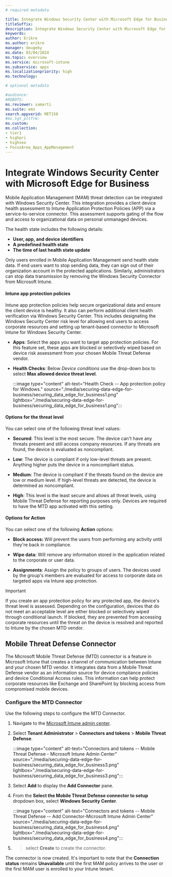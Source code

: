 ```yaml
---
# required metadata

title: Integrate Windows Security Center with Microsoft Edge for Business
titleSuffix:
description: Integrate Windows Security Center with Microsoft Edge for Business.
keywords:
author: Erikre
ms.author: erikre
manager: dougeby
ms.date: 03/04/2024
ms.topic: overview
ms.service: microsoft-intune
ms.subservice: apps
ms.localizationpriority: high
ms.technology:

# optional metadata

#audience:
#ROBOTS: 
ms.reviewer: samarti
ms.suite: ems
search.appverid: MET150
#ms.tgt_pltfrm:
ms.custom: 
ms.collection:
- tier1
- highpri
- highseo
- FocusArea_Apps_AppManagement
---
```


# Integrate Windows Security Center with Microsoft Edge for Business

Mobile Application Management (MAM) threat detection can be integrated with Windows Security Center. This integration provides a client device health assessment to Intune Application Protection Policies (APP) via a service-to-service connector. This assessment supports gating of the flow and access to organizational data on personal unmanaged devices.

The health state includes the following details:

- **User, app, and device identifiers**
- **A predefined health state**
- **The time of last health state update**

Only users enrolled in Mobile Application Management send health state data. If end users want to stop sending data, they can sign out of their organization account in the protected applications. Similarly, administrators can stop data transmission by removing the Windows Security Connector from Microsoft Intune.

#### Intune app protection policies
Intune app protection policies help secure organizational data and ensure the client device is healthy. It also can perform additional client health verification via Windows Security Center. This includes designating the Windows Security Center risk level for allowing end users to access corporate resources and setting up tenant-based connector to Microsoft Intune for Windows Security Center.

- **Apps**: Select the apps you want to target app protection policies. For this feature set, these apps are blocked or selectively wiped based on device risk assessment from your chosen Mobile Threat Defense vendor.

- **Health Checks**: Below *Device conditions* use the drop-down box to select **Max allowed device threat level**.

    :::image type="content" alt-text="Health Check -- App protection policy for Windows." source="./media/securing-data-edge-for-business/securing_data_edge_for_business1.png" lightbox="./media/securing-data-edge-for-business/securing_data_edge_for_business1.png":::

#### Options for the threat level

You can select one of the following threat level values:

- **Secured**: This level is the most secure. The device can't have any threats present and still access company resources. If any threats are found, the device is evaluated as noncompliant.

- **Low**: The device is compliant if only low-level threats are present. Anything higher puts the device in a noncompliant status.

- **Medium**: The device is compliant if the threats found on the device are low or medium level. If high-level threats are detected, the device is determined as noncompliant.

- **High**: This level is the least secure and allows all threat levels, using Mobile Threat Defense for reporting purposes only. Devices are required to have the MTD app activated with this setting.

#### Options for Action

You can select one of the following **Action** options:

- **Block access:** Will prevent the users from performing any activity until they're back in compliance.

- **Wipe data:** Will remove any information stored in the application related to the corporate or user data.

- **Assignments**: Assign the policy to groups of users. The devices used by the group's members are evaluated for access to corporate data on targeted apps via Intune app protection.

> [!IMPORTANT]
> If you create an app protection policy for any protected app, the device's threat level is assessed. Depending on the configuration, devices that do not meet an acceptable level are either blocked or selectively wiped through conditional launch. If blocked, they are prevented from accessing corporate resources until the threat on the device is resolved and reported to Intune by the chosen MTD vendor.

## Mobile Threat Defense Connector

The Microsoft Mobile Threat Defense (MTD) connector is a feature in Microsoft Intune that creates a channel of communication between Intune and your chosen MTD vendor. It integrates data from a Mobile Threat Defense vendor as an information source for device compliance policies and device Conditional Access rules. This information can help protect corporate resources like Exchange and SharePoint by blocking access from compromised mobile devices.

### Configure the MTD Connector

Use the following steps to configure the MTD Connector.

1. Navigate to the [Microsoft Intune admin center](https://go.microsoft.com/fwlink/?linkid=2109431).

2. Select **Tenant Administrator** > **Connectors and tokens** > **Mobile Threat Defense**.

    :::image type="content" alt-text="Connectors and tokens -- Mobile Threat Defense - Microsoft Intune Admin Center" source="./media/securing-data-edge-for-business/securing_data_edge_for_business3.png" lightbox="./media/securing-data-edge-for-business/securing_data_edge_for_business3.png":::

3. Select **Add** to display the **Add Connector** pane.

4. From the **Select the Mobile Threat Defense connector to setup** dropdown box, select **Windows Security Center**.

    :::image type="content" alt-text="Connectors and tokens -- Mobile Threat Defense -- Add Connector-Microsoft Intune Admin Center" source="./media/securing-data-edge-for-business/securing_data_edge_for_business4.png" lightbox="./media/securing-data-edge-for-business/securing_data_edge_for_business4.png":::
    
5. >  select **Create** to create the connector.

The connector is now created. It's important to note that the **Connection status** remains **Unavailable** until the first MAM policy arrives to the user or the first MAM user is enrolled to your Intune tenant.
